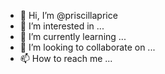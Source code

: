 - 👋 Hi, I’m @priscillaprice
- 👀 I’m interested in ...
- 🌱 I’m currently learning ...
- 💞️ I’m looking to collaborate on ...
- 📫 How to reach me ...

<!---
priscillaprice/priscillaprice is a ✨ special ✨ repository because its `README.md` (this file) appears on your GitHub profile.
You can click the Preview link to take a look at your changes.
--->
